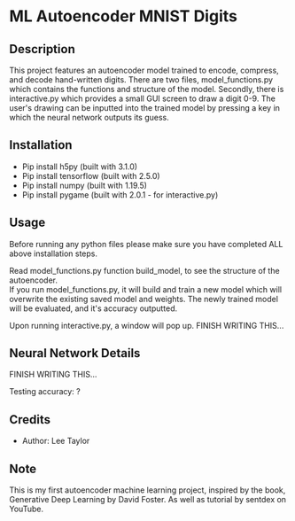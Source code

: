 # ML Autoencoder MNIST Digits
## Description 
This project features an autoencoder model trained to encode, compress, and decode hand-written digits.
There are two files, model_functions.py which contains the functions and structure of the model. Secondly, there is
interactive.py which provides a small GUI screen to draw a digit 0-9. The user's drawing can be inputted into the 
trained model by pressing a key in which the neural network outputs its guess.

## Installation
* Pip install h5py (built with 3.1.0)
* Pip install tensorflow (built with 2.5.0)
* Pip install numpy (built with 1.19.5)
* Pip install pygame (built with 2.0.1 - for interactive.py)

## Usage
Before running any python files please make sure you have completed ALL above installation steps.

Read model_functions.py function build_model, to see the structure of the autoencoder.  
If you run model_functions.py, it will build and train a new model which will overwrite the existing saved model
and weights.
The newly trained model will be evaluated, and it's accuracy outputted.

Upon running interactive.py, a window will pop up. FINISH WRITING THIS... 

## Neural Network Details
FINISH WRITING THIS... 
  
Testing accuracy: ?

## Credits
* Author: Lee Taylor

## Note
This is my first autoencoder machine learning project, inspired by the book,
Generative Deep Learning by David Foster. As well as tutorial by sentdex on YouTube.
